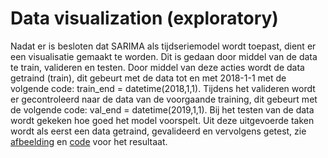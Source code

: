 # Data visualization (exploratory)

Nadat er is besloten dat SARIMA als tijdseriemodel wordt toepast, dient er een visualisatie gemaakt te worden. Dit is gedaan door middel van de data te train, valideren en testen. Door middel van deze acties wordt de data getraind (train), dit gebeurt met de data tot en met 2018-1-1 met de volgende code: train_end = datetime(2018,1,1). Tijdens het valideren wordt er gecontroleerd naar de data van de voorgaande training, dit gebeurt met de volgende code: val_end = datetime(2019,1,1). Bij het testen van de data wordt gekeken hoe goed het model voorspelt. Uit deze uitgevoerde taken wordt als eerst een data getraind, gevalideerd en vervolgens getest, zie [afbeelding](https://github.com/IsmailBoyuksimsek/IsmailBoyuksimsek/blob/main/afbeeldingen/train%2Cvalideerd%20en%20test%20SARIMA.PNG) en [code](https://github.com/IsmailBoyuksimsek/IsmailBoyuksimsek/blob/main/python%20codes/SARIMA%20klant%20289.ipynb) voor het resultaat.
